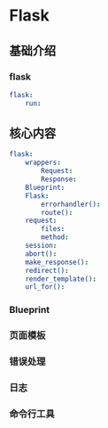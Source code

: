 # Flask

## 基础介绍


### flask
```yaml
flask:
    run:
```



## 核心内容
```yaml
flask:
    wrappers:
        Request:
        Response:
    Blueprint:
    Flask:
        errorhandler():
        route():
    request:
        files:
        method:
    session:
    abort():
    make_response():
    redirect():
    render_template():
    url_for():
```


### Blueprint





### 页面模板




### 错误处理


### 日志



### 命令行工具


